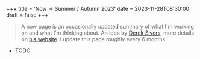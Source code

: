 +++
title = 'Now → Summer / Autumn 2023'
date = 2023-11-28T08:30:00
draft = false
+++

> A now page is an occasionally updated summary of what I'm working on and what I'm thinking about.
> An idea by [Derek Sivers](https://sive.rs), more details on
> [his website](https://nownownow.com/about). I update this page roughly every 6 months.

- TODO
